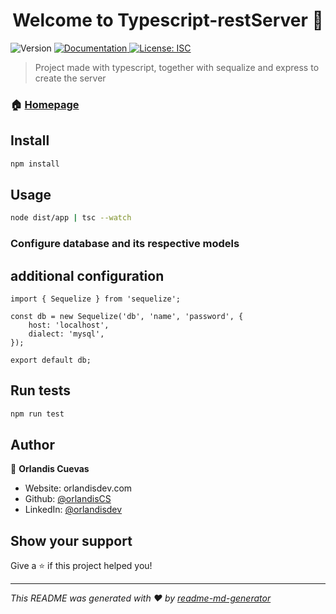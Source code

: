 <h1 align="center">Welcome to Typescript-restServer 👋</h1>
<p>
  <img alt="Version" src="https://img.shields.io/badge/version-1.0.0-blue.svg?cacheSeconds=2592000" />
  <a href="create a folder called db (database), which will contain a configuration file for the database itself and its respective models { import { Sequelize } from 'sequelize';" target="_blank">
    <img alt="Documentation" src="https://img.shields.io/badge/documentation-yes-brightgreen.svg" />
  </a>
  <a href="#" target="_blank">
    <img alt="License: ISC" src="https://img.shields.io/badge/License-ISC-yellow.svg" />
  </a>
</p>

> Project made with typescript, together with sequalize and express to create the server

### 🏠 [Homepage](app.ts)

## Install

```sh
npm install
```

## Usage

```sh
node dist/app | tsc --watch
```

### Configure database and its respective models

## additional configuration

```
import { Sequelize } from 'sequelize';

const db = new Sequelize('db', 'name', 'password', {
	host: 'localhost',
	dialect: 'mysql',
});

export default db;

```

## Run tests

```sh
npm run test
```

## Author

👤 **Orlandis Cuevas**

- Website: orlandisdev.com
- Github: [@orlandisCS](https://github.com/orlandisCS)
- LinkedIn: [@orlandisdev](https://linkedin.com/in/orlandisdev)

## Show your support

Give a ⭐️ if this project helped you!

---

_This README was generated with ❤️ by [readme-md-generator](https://github.com/kefranabg/readme-md-generator)_
